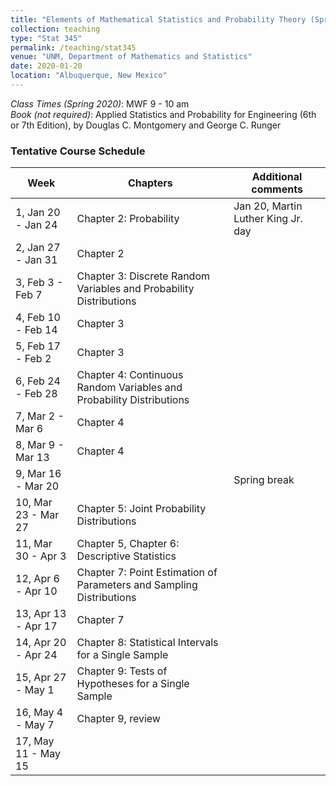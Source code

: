 ```yaml
---
title: "Elements of Mathematical Statistics and Probability Theory (Spring 2020)"
collection: teaching
type: "Stat 345"
permalink: /teaching/stat345
venue: "UNM, Department of Mathematics and Statistics"
date: 2020-01-20
location: "Albuquerque, New Mexico"
---
```


<i>Class Times (Spring 2020)</i>: MWF 9 - 10 am
<br><i>Book (not required)</i>: Applied Statistics and Probability for Engineering (6th or 7th Edition), by Douglas C. Montgomery and George C. Runger


### Tentative Course Schedule

| Week                   | Chapters          |  Additional comments                                         |
| ------------           | ----------        | ------------------------------------------------------------ |
| 1, Jan 20 - Jan 24     | Chapter 2: Probability         | Jan 20, Martin Luther King Jr. day                           |
| 2, Jan 27 - Jan 31     | Chapter 2          |                                                              |
| 3, Feb 3 - Feb 7       | Chapter 3: Discrete Random Variables and Probability Distributions         |                                                              |
| 4, Feb 10 - Feb 14     | Chapter 3         |                                                              |
| 5, Feb 17 - Feb 2      | Chapter 3         |                                                              |
| 6, Feb 24 - Feb 28     | Chapter 4: Continuous Random Variables and Probability Distributions         |                                                              |
| 7, Mar 2 - Mar 6       | Chapter 4         |                                                              |
| 8, Mar 9 - Mar 13      | Chapter 4         |                                   |
| 9, Mar 16 - Mar 20     |                   | Spring break                                                 |
| 10, Mar 23 - Mar 27    | Chapter 5: Joint Probability Distributions        |                                                              |
| 11, Mar 30 - Apr 3     | Chapter 5, Chapter 6: Descriptive Statistics         |                                                              |
| 12, Apr 6 - Apr 10     | Chapter 7: Point Estimation of Parameters and Sampling Distributions        |                                                              |
| 13, Apr 13 - Apr 17    | Chapter 7         |                                                              |
| 14, Apr 20 - Apr 24    | Chapter 8: Statistical Intervals for a Single Sample        |                                                              | 
| 15, Apr 27 - May 1     | Chapter 9: Tests of Hypotheses for a Single Sample        |                                                              |
| 16, May 4 - May 7      | Chapter 9, review |                                                              |
| 17, May 11 - May 15    |                   |                                       |


